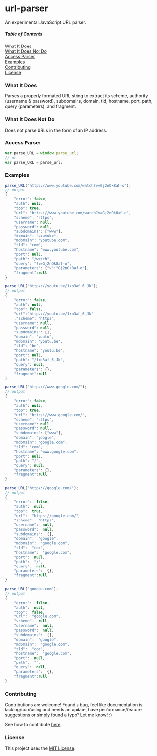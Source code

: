 # url-parser

An experimental JavaScript URL parser.

##### Table of Contents

[What It Does](#what-it-does)  
[What It Does Not Do](#what-it-does-not-do)  
[Access Parser](#access-parser)  
[Examples](#examples)  
[Contributing](#contributing)  
[License](#license)  

<a name="what-it-does"></a>
### What It Does

Parses a properly formated URL string to extract its scheme, authority (username & password), subdomains, domain, tld, hostname, port, path, query (parameters), and fragment.

<a name="what-it-does-not-do"></a>
### What It Does Not Do

Does not parse URLs in the form of an IP address.

<a name="access-parser"></a>
### Access Parser

```js
var parse_URL = window.parse_url;
// or
var parse_URL = parse_url;
```

<a name="examples"></a>
### Examples

```js
parse_URL("https://www.youtube.com/watch?v=Gj2nOk8af-o");
// output
{
    "error": false,
    "auth": null,
    "top": true,
    "url": "https://www.youtube.com/watch?v=Gj2nOk8af-o",
    "scheme": "https",
    "username": null,
    "password": null,
    "subdomains": ["www"],
    "domain": "youtube",
    "mdomain": "youtube.com",
    "tld": "com",
    "hostname": "www.youtube.com",
    "port": null,
    "path": "/watch",
    "query": "?v=Gj2nOk8af-o",
    "parameters": {"v":"Gj2nOk8af-o"},
    "fragment":null
}

parse_URL("https://youtu.be/1xo3af_6_Jk");
// output
{
    "error": false,
    "auth": null,
    "top": false,
    "url":"https://youtu.be/1xo3af_6_Jk"
    ,"scheme": "https",
    "username": null,
    "password": null,
    "subdomains": [],
    "domain": "youtu",
    "mdomain": "youtu.be",
    "tld": "be",
    "hostname": "youtu.be",
    "port": null,
    "path": "/1xo3af_6_Jk",
    "query": null,
    "parameters": {},
    "fragment":null
}

parse_URL("https://www.google.com/");
// output
{
    "error": false,
    "auth": null,
    "top": true,
    "url": "https://www.google.com/",
    "scheme": "https",
    "username": null,
    "password": null,
    "subdomains": ["www"],
    "domain": "google",
    "mdomain": "google.com",
    "tld": "com",
    "hostname": "www.google.com",
    "port": null,
    "path": "/",
    "query": null,
    "parameters": {},
    "fragment":null
}

parse_URL("https://google.com/");
// output
{
    "error":  false,
    "auth":  null,
    "top":  true,
    "url":  "https://google.com/",
    "scheme":  "https",
    "username":  null,
    "password":  null,
    "subdomains":  [],
    "domain":  "google",
    "mdomain":  "google.com",
    "tld":  "com",
    "hostname":  "google.com",
    "port":  null,
    "path":  "/",
    "query":  null,
    "parameters":  {},
    "fragment":null
}

parse_URL("google.com");
// output
{
    "error":  false,
    "auth":  null,
    "top":  false,
    "url":  "google.com",
    "scheme":  null,
    "username":  null,
    "password":  null,
    "subdomains":  [],
    "domain":  "google",
    "mdomain":  "google.com",
    "tld":  "com",
    "hostname":  "google.com",
    "port":  null,
    "path":  "",
    "query":  null,
    "parameters":  {},
    "fragment":null
}
```

<a name="contributing"></a>
### Contributing

Contributions are welcome! Found a bug, feel like documentation is lacking/confusing and needs an update, have performance/feature suggestions or simply found a typo? Let me know! :)

See how to contribute [here](https://github.com/cgabriel5/url-parser/blob/master/CONTRIBUTING.md).

<a name="license"></a>
### License

This project uses the [MIT License](https://github.com/cgabriel5/url-parser/blob/master/LICENSE.txt).